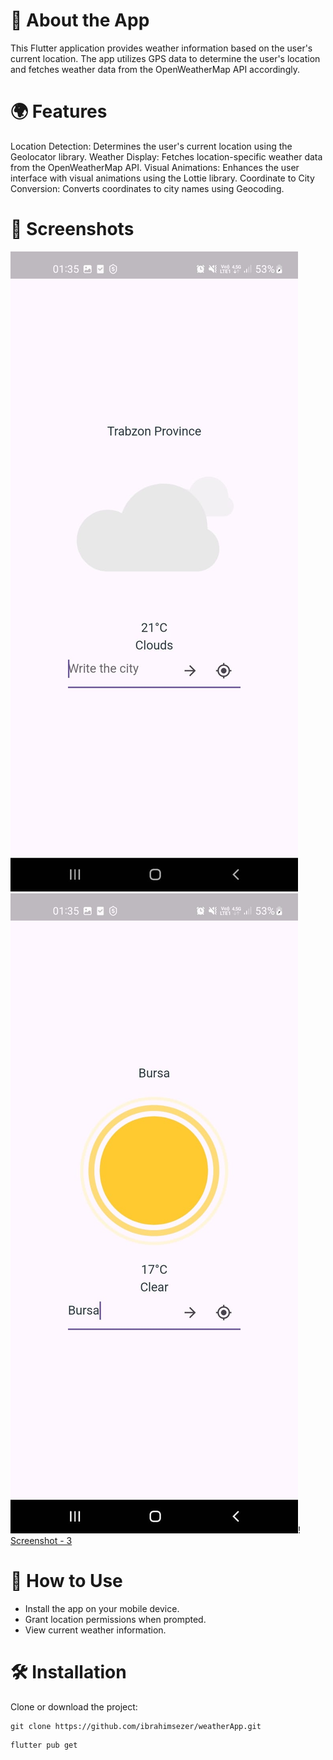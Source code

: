 # 📱 About the App
This Flutter application provides weather information based on the user's current location. The app utilizes GPS data to determine the user's location and fetches weather data from the OpenWeatherMap API accordingly.

# 🌍 Features
Location Detection: Determines the user's current location using the Geolocator library.
Weather Display: Fetches location-specific weather data from the OpenWeatherMap API.
Visual Animations: Enhances the user interface with visual animations using the Lottie library.
Coordinate to City Conversion: Converts coordinates to city names using Geocoding.
# 🎨 Screenshots
![Screenshot - 1](https://github.com/ibrahimsezer/weatherApp/blob/main/assets/screenshots/ss1.jpg?raw=true)
![Screenshot - 2](https://github.com/ibrahimsezer/weatherApp/blob/main/assets/screenshots/ss2.jpg?raw=true)!
[Screenshot - 3](https://github.com/ibrahimsezer/weatherApp/blob/main/assets/screenshots/ss3.jpg?raw=true)

# 🚀 How to Use
- Install the app on your mobile device.
- Grant location permissions when prompted.
- View current weather information.
# 🛠️ Installation
Clone or download the project:
```
git clone https://github.com/ibrahimsezer/weatherApp.git
```
```
flutter pub get
```